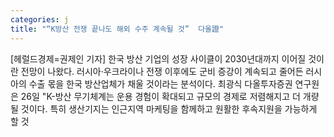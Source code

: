 ```yaml
---
categories: j
title: "“K방산 전쟁 끝나도 해외 수주 계속될 것”  다올證"
---
```

[헤럴드경제=권제인 기자] 한국 방산 기업의 성장 사이클이 2030년대까지 이어질 것이란 전망이 나왔다. 러시아&middot;우크라이나 전쟁 이후에도 군비 증강이 계속되고 줄어든 러시아의 수출 몫을 한국 방산업체가 채울 것이라는 분석이다. 최광식 다올투자증권 연구원은 26일 "K-방산 무기체계는 운용 경험이 확대되고 규모의 경제로 저렴해지고 더 개량될 것이다. 특히 생산기지는 인근지역 마케팅을 함께하고 원활한 후속지원을 가능하게 할 것